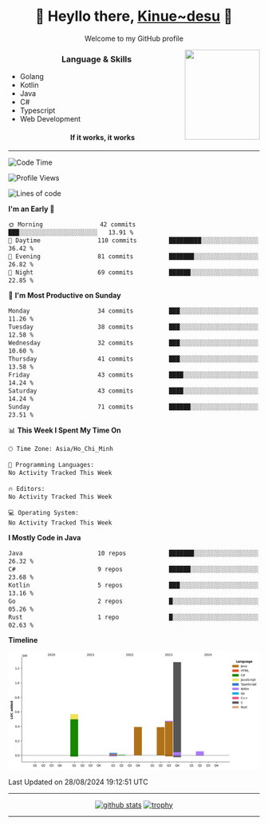 <h1 align="center"> 🌸 Heyllo there, <a href="https://github.com/Kinue72">Kinue~desu</a> 🌸 </h1>
<p align="center"> Welcome to my GitHub profile </p>
<img align="right" src="https://i.imgur.com/yjwWPiL.png" width="150" height="180">

<h3 align="center"> Language & Skills </h3>

- Golang
- Kotlin
- Java
- C#
- Typescript
- Web Development
  <h4 align="center">If it works, it works</h4>
<hr>

<!--START_SECTION:waka-->
![Code Time](http://img.shields.io/badge/Code%20Time-16%20hrs%2021%20mins-blue)

![Profile Views](http://img.shields.io/badge/Profile%20Views-0-blue)

![Lines of code](https://img.shields.io/badge/From%20Hello%20World%20I%27ve%20Written-3.2%20million%20lines%20of%20code-blue)

**I'm an Early 🐤** 

```text
🌞 Morning                42 commits          ███░░░░░░░░░░░░░░░░░░░░░░   13.91 % 
🌆 Daytime                110 commits         █████████░░░░░░░░░░░░░░░░   36.42 % 
🌃 Evening                81 commits          ███████░░░░░░░░░░░░░░░░░░   26.82 % 
🌙 Night                  69 commits          ██████░░░░░░░░░░░░░░░░░░░   22.85 % 
```
📅 **I'm Most Productive on Sunday** 

```text
Monday                   34 commits          ███░░░░░░░░░░░░░░░░░░░░░░   11.26 % 
Tuesday                  38 commits          ███░░░░░░░░░░░░░░░░░░░░░░   12.58 % 
Wednesday                32 commits          ███░░░░░░░░░░░░░░░░░░░░░░   10.60 % 
Thursday                 41 commits          ███░░░░░░░░░░░░░░░░░░░░░░   13.58 % 
Friday                   43 commits          ████░░░░░░░░░░░░░░░░░░░░░   14.24 % 
Saturday                 43 commits          ████░░░░░░░░░░░░░░░░░░░░░   14.24 % 
Sunday                   71 commits          ██████░░░░░░░░░░░░░░░░░░░   23.51 % 
```


📊 **This Week I Spent My Time On** 

```text
🕑︎ Time Zone: Asia/Ho_Chi_Minh

💬 Programming Languages: 
No Activity Tracked This Week

🔥 Editors: 
No Activity Tracked This Week

💻 Operating System: 
No Activity Tracked This Week
```

**I Mostly Code in Java** 

```text
Java                     10 repos            ███████░░░░░░░░░░░░░░░░░░   26.32 % 
C#                       9 repos             ██████░░░░░░░░░░░░░░░░░░░   23.68 % 
Kotlin                   5 repos             ███░░░░░░░░░░░░░░░░░░░░░░   13.16 % 
Go                       2 repos             █░░░░░░░░░░░░░░░░░░░░░░░░   05.26 % 
Rust                     1 repo              █░░░░░░░░░░░░░░░░░░░░░░░░   02.63 % 
```



**Timeline**

![Lines of Code chart](https://raw.githubusercontent.com/Kinue72/Kinue72/main/assets/bar_graph.png)


 Last Updated on 28/08/2024 19:12:51 UTC
<!--END_SECTION:waka-->

<hr>

<p align="center">
  <a href="https://github.com/anuraghazra/github-readme-stats"><img src="https://github-readme-stats.vercel.app/api?username=Kinue72&show_icons=true&include_all_commits=true&theme=nord" alt="github stats"></a>
  <a href="https://github.com/ryo-ma/github-profile-trophy"><img src="https://github-profile-trophy.vercel.app/?username=Kinue72&theme=nord" alt="trophy"></a>
</p>

<hr>
